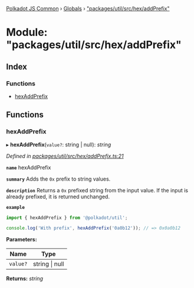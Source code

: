 [Polkadot JS Common](../README.md) › [Globals](../globals.md) › ["packages/util/src/hex/addPrefix"](_packages_util_src_hex_addprefix_.md)

# Module: "packages/util/src/hex/addPrefix"

## Index

### Functions

* [hexAddPrefix](_packages_util_src_hex_addprefix_.md#hexaddprefix)

## Functions

###  hexAddPrefix

▸ **hexAddPrefix**(`value?`: string | null): *string*

*Defined in [packages/util/src/hex/addPrefix.ts:21](https://github.com/polkadot-js/common/blob/d4e6ad55/packages/util/src/hex/addPrefix.ts#L21)*

**`name`** hexAddPrefix

**`summary`** Adds the `0x` prefix to string values.

**`description`** 
Returns a `0x` prefixed string from the input value. If the input is already prefixed, it is returned unchanged.

**`example`** 
<BR>

```javascript
import { hexAddPrefix } from '@polkadot/util';

console.log('With prefix', hexAddPrefix('0a0b12')); // => 0x0a0b12
```

**Parameters:**

Name | Type |
------ | ------ |
`value?` | string &#124; null |

**Returns:** *string*
